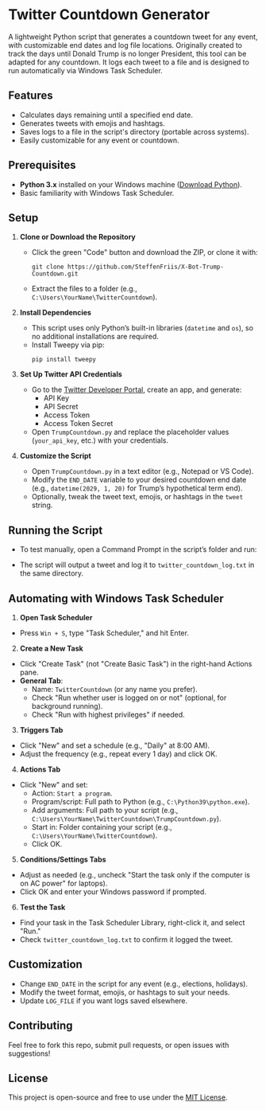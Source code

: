 # Twitter Countdown Generator

A lightweight Python script that generates a countdown tweet for any event, with customizable end dates and log file locations. Originally created to track the days until Donald Trump is no longer President, this tool can be adapted for any countdown. It logs each tweet to a file and is designed to run automatically via Windows Task Scheduler.

## Features
- Calculates days remaining until a specified end date.
- Generates tweets with emojis and hashtags.
- Saves logs to a file in the script's directory (portable across systems).
- Easily customizable for any event or countdown.

## Prerequisites
- **Python 3.x** installed on your Windows machine ([Download Python](https://www.python.org/downloads/)).
- Basic familiarity with Windows Task Scheduler.

## Setup
1. **Clone or Download the Repository**  
   - Click the green "Code" button and download the ZIP, or clone it with:  
     ```
     git clone https://github.com/SteffenFriis/X-Bot-Trump-Countdown.git
     ```
   - Extract the files to a folder (e.g., `C:\Users\YourName\TwitterCountdown`).

2. **Install Dependencies**  
   - This script uses only Python’s built-in libraries (`datetime` and `os`), so no additional installations are required.
   - Install Tweepy via pip:  
     ```
     pip install tweepy
     ```
3. **Set Up Twitter API Credentials**  
   - Go to the [Twitter Developer Portal](https://developer.twitter.com/), create an app, and generate:  
     - API Key  
     - API Secret  
     - Access Token  
     - Access Token Secret  
   - Open `TrumpCountdown.py` and replace the placeholder values (`your_api_key`, etc.) with your credentials.
  
4. **Customize the Script**  
   - Open `TrumpCountdown.py` in a text editor (e.g., Notepad or VS Code).
   - Modify the `END_DATE` variable to your desired countdown end date (e.g., `datetime(2029, 1, 20)` for Trump’s hypothetical term end).
   - Optionally, tweak the tweet text, emojis, or hashtags in the `tweet` string.

## Running the Script
- To test manually, open a Command Prompt in the script’s folder and run:  

- The script will output a tweet and log it to `twitter_countdown_log.txt` in the same directory.

## Automating with Windows Task Scheduler
1. **Open Task Scheduler**  
 - Press `Win + S`, type "Task Scheduler," and hit Enter.

2. **Create a New Task**  
 - Click "Create Task" (not "Create Basic Task") in the right-hand Actions pane.
 - **General Tab**:  
   - Name: `TwitterCountdown` (or any name you prefer).  
   - Check "Run whether user is logged on or not" (optional, for background running).  
   - Check "Run with highest privileges" if needed.

3. **Triggers Tab**  
 - Click "New" and set a schedule (e.g., "Daily" at 8:00 AM).  
 - Adjust the frequency (e.g., repeat every 1 day) and click OK.

4. **Actions Tab**  
 - Click "New" and set:  
   - Action: `Start a program`.  
   - Program/script: Full path to Python (e.g., `C:\Python39\python.exe`).  
   - Add arguments: Full path to your script (e.g., `C:\Users\YourName\TwitterCountdown\TrumpCountdown.py`).  
   - Start in: Folder containing your script (e.g., `C:\Users\YourName\TwitterCountdown`).  
   - Click OK.

5. **Conditions/Settings Tabs**  
 - Adjust as needed (e.g., uncheck "Start the task only if the computer is on AC power" for laptops).  
 - Click OK and enter your Windows password if prompted.

6. **Test the Task**  
 - Find your task in the Task Scheduler Library, right-click it, and select "Run."  
 - Check `twitter_countdown_log.txt` to confirm it logged the tweet.

## Customization
- Change `END_DATE` in the script for any event (e.g., elections, holidays).  
- Modify the tweet format, emojis, or hashtags to suit your needs.  
- Update `LOG_FILE` if you want logs saved elsewhere.

## Contributing
Feel free to fork this repo, submit pull requests, or open issues with suggestions!

## License
This project is open-source and free to use under the [MIT License](LICENSE).

